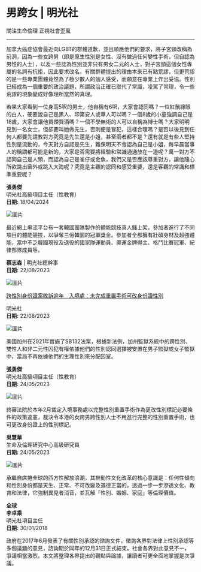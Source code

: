 # 男跨女 | 明光社

關注生命倫理 正視社會歪風

---

加拿大癌症協會最近向LGBT的群體道歉，並且順應他們的要求，將子宮頸改稱為前洞，因為一些女跨男（即是原生性別是女性、沒有做過任何變性手術，但自認為男性的人士），以及一些認為性別並非只有男女二元的人士，對子宮頸這個女性專屬的名詞有抗拒，因此要求改名。有關群體提出的理由本來已有點荒謬，但更荒謬的是一些專業團體竟然為了極少數人的個人感受，而願意在專業上作出妥協。性別已經成為一個重要的政治議題，所謂政治正確已取代了常識，凌駕了常理，令一些荒謬的現象變成好像理所當然的真理。

若果大家看到一位身高5呎的男士，他自稱有6呎，大家會認同嗎？一位紅鬚綠眼的白人，硬要說自己是黑人、印第安人或華人可以嗎？一個8歲的小童強調自己是18歲，大家會讓他買煙買酒嗎？一個不學無術的人可以自稱為博士嗎？大家明明見到一名女士，但卻要叫她做先生，否則便是冒犯，這樣合理嗎？是否以後見到任何人都要先請教對方究竟是先生還是小姐，甚至兩者都不是？還有就是有些人堅持性別是流動的，今天對方自認是先生，難保明天不會認為自己是小姐，每早晨當事人的稱謂都可能是新的，大家是否需要將經驗和常識通通放在一邊呢？萬一對方不認同自己是人類，而認為自己是雀仔或金魚，我們又是否應該尊重對方，讓他隨心所欲跳出窗外或跳入大海呢？究竟是主觀的認同和感受重要，還是客觀的常識和標準重要呢？

**張勇傑**  
明光社高級項目主任（性教育）  
**日期:** 18/04/2024

![圖片](https://www.truth-light.org.hk/sites/default/files/styles/photo_h200_scale/public/240418_news2.jpg?itok=W33i3AFk)

最近網上串流平台有一套韓國團隊製作的體能競技真人騷上架，參加者進行了不同項目的體能競技，以爭奪三億韓圜的冠軍獎金。參加者全都擁有壯碩身材及超強體能，當中不乏韓國現役及退役的國家隊運動員、奧運金牌得主、格鬥比賽冠軍、紀律部隊成員等。

**蔡志森** | 明光社總幹事  
**日期:** 22/08/2023

![圖片](https://www.truth-light.org.hk/sites/default/files/styles/photo_h200_scale/public/n14024_banner.jpg?itok=vo5-4sxF)

[跨性別身份證案敗訴逾年　入境處：未完成重置手術可改身份證性別](https://www.hk01.com/article/1006714?utm_source=01articlecopy&utm_medium=referral)

明光社  
**日期:** 22/08/2023

![圖片](https://www.truth-light.org.hk/sites/default/files/styles/photo_h200_scale/public/n0150_p21_banner.jpg?itok=DO7yUpWB)

美國加州在2021年實施了SB132法案，根據新法例，加州監獄系統中的跨性別、雙性人和非二元性囚犯有權依據他們的性別認同選擇被安置在男子監獄或女子監獄中，當局不再依據他們的生理性別來分配囚室。

**張勇傑**  
明光社高級項目主任（性教育）  
**日期:** 24/05/2023

![圖片](https://www.truth-light.org.hk/sites/default/files/styles/photo_h200_scale/public/n0150_p18_banner.jpg?itok=mdM2As4P)

終審法院於本年2月裁定入境事務處以完整性別重置手術作為更改性別標記必要條件的政策違憲，裁決令本港的女跨男跨性別人士不用進行完整的性別重置手術，也可更改身份證上的性別標記。

**吳慧華**  
生命及倫理研究中心高級研究員  
**日期:** 24/05/2023

![圖片](https://www.truth-light.org.hk/sites/default/files/styles/photo_h200_scale/public/n0150_p18_banner.jpg?itok=mdM2As4P)

承繼自席捲全球的西方性解放浪潮，其推動性文化改革的核心意識是：任何性傾向和性別身份都是天生、正常、不可改變及道德正當的。透過一步一步滲透文化、教育和法律，它強制異見者消音，並瓦解「性別、婚姻、家庭」等倫理價值。

**全球**  
**李卓乘**  
明光社項目主任  
**日期:** 30/01/2018

政府在2017年6月發表了有關性別承認的諮詢文件，徵詢各界對法律上性別承認等多個議題的意見，諮詢期於同年的12月31日正式結束。社會各界對此意見不一，爭議相當激烈。本文將整理各界提出的觀點與論據，讓讀者可更全面地掌握是次爭議。
